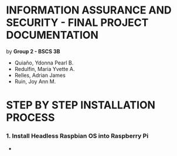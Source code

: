 # INFORMATION ASSURANCE AND SECURITY - FINAL PROJECT DOCUMENTATION
by **Group 2 - BSCS 3B**
- Quiaño, Ydonna  Pearl B.
- Redulfin, Maria Yvette A.
- Relles, Adrian James
- Ruin, Joy Ann M.

# STEP BY STEP INSTALLATION PROCESS

### 1. Install Headless Raspbian OS into Raspberry Pi

   -
